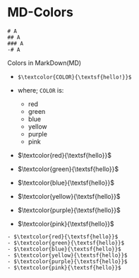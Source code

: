 # MD-Colors
```
# A
## A
### A
-# A
```

Colors in MarkDown(MD)
- `$\textcolor{COLOR}{\textsf{hello!}}$ `
- where; `COLOR` is:
  - red
  - green
  - blue
  - yellow
  - purple
  - pink


- $\textcolor{red}{\textsf{hello}}$
- $\textcolor{green}{\textsf{hello}}$
- $\textcolor{blue}{\textsf{hello}}$
- $\textcolor{yellow}{\textsf{hello}}$
- $\textcolor{purple}{\textsf{hello}}$
- $\textcolor{pink}{\textsf{hello}}$

```
- $\textcolor{red}{\textsf{hello}}$
- $\textcolor{green}{\textsf{hello}}$
- $\textcolor{blue}{\textsf{hello}}$
- $\textcolor{yellow}{\textsf{hello}}$
- $\textcolor{purple}{\textsf{hello}}$
- $\textcolor{pink}{\textsf{hello}}$
```
